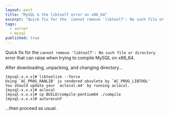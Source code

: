 ```yaml
---
layout: post
title: "MySQL & the libtoolT error on x86_64"
excerpt: "Quick fix for the `cannot remove 'libtoolT': No such file or directory` error"
tags:
  - server
  - mysql
published: true
---
```


Quick fix for the `cannot remove 'libtoolT': No such file or directory` error that can raise when trying to compile MySQL on x86_64.

After downloading, unpacking, and changing directory...

    [mysql-x.x.x]# libtoolize --force
    Using `AC_PROG_RANLIB' is rendered obsolete by `AC_PROG_LIBTOOL'
    You should update your `aclocal.m4' by running aclocal.
    [mysql-x.x.x]# aclocal
    [mysql-x.x.x]# cp BUILD/compile-pentium64 ./compile
    [mysql-x.x.x]# autoreconf

...then proceed as usual.
